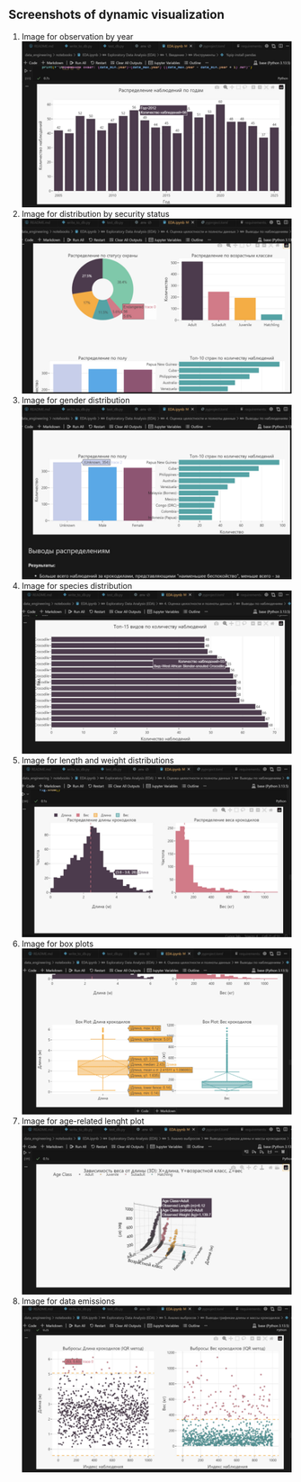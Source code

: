 ## Screenshots of dynamic visualization

1. Image for observation by year
![Years distribution](/data_engineering/images/years_EDA.jpg)
2. Image for distribution by security status
![Security status distribution](/data_engineering/images/Pie_chart_EDA.jpg)
3. Image for gender distribution
![Gender distribution](/data_engineering/images/Sex_distribution_EDA.jpg)
4. Image for species distribution
![Species distribution](/data_engineering/images/Species_distribution_EDA.jpg)
5. Image for length and weight distributions
![Length and weight distributions](/data_engineering/images/Lendht_and_weights_distributions_EDA_.jpg)
6. Image for box plots
![Box plots for length and weight](/data_engineering/images/Box_plot_EDA.jpg)
7. Image for age-related lenght plot
![3D Age-related lenght plot](/data_engineering/images/3D_Age-related_length_EDA.jpg)
8. Image for data emissions
![data emissions](/data_engineering/images/Data_emissions_EDA.jpg)